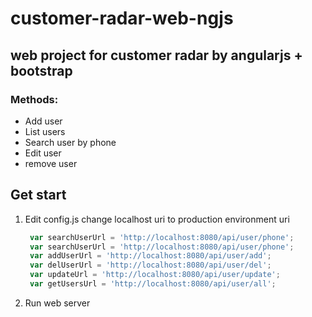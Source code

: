 # customer-radar-web-ngjs
## web project for customer radar by angularjs + bootstrap
### Methods:
- Add user
- List users
- Search user by phone
- Edit user
- remove user

## Get start
1. Edit config.js
   change localhost uri to production environment uri
   ```javascript
    var searchUserUrl = 'http://localhost:8080/api/user/phone';
    var searchUserUrl = 'http://localhost:8080/api/user/phone';
    var addUserUrl = 'http://localhost:8080/api/user/add';
    var delUserUrl = 'http://localhost:8080/api/user/del';
    var updateUrl = 'http://localhost:8080/api/user/update';
    var getUsersUrl = 'http://localhost:8080/api/user/all';
   ```
2. Run web server
